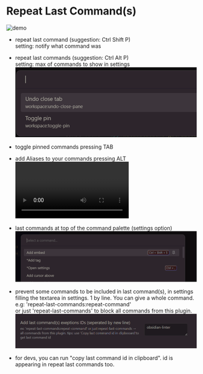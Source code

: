 # Repeat Last Command(s)

![demo](https://youtu.be/7-_vkC7-K9g)

- repeat last command (suggestion: Ctrl Shift P)  
setting: notify what command was

- repeat last commands (suggestion: Ctrl Alt P)  
setting: max of commands to show in settings
![cmds](./ressources/added_id.png)

- toggle pinned commands pressing TAB

- add Aliases to your commands pressing ALT   
![aliases](./ressources/aliases.mp4)

- last commands at top of the command palette (settings option)  
![mostrecent](./ressources/most%20recent.png)

- prevent some commands to be included in last command(s), in settings filling the textarea in settings. 1 by line. 
You can give a whole command. e.g: 'repeat-last-commands:repeat-command'  
or just 'repeat-last-commands' to block all commands from this plugin.
![excluded](excluded.png)

- for devs, you can run "copy last command id in clipboard". id is appearing in repeat last commands too.